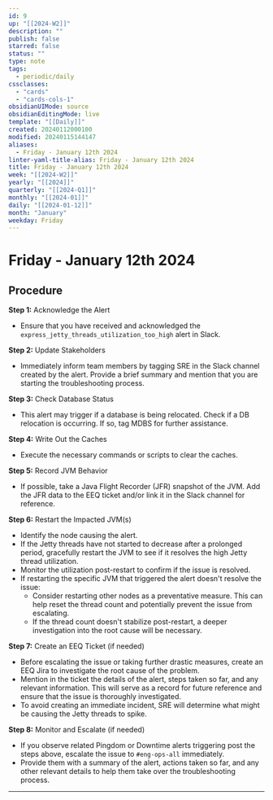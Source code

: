 ```yaml
---
id: 9
up: "[[2024-W2]]"
description: ""
publish: false
starred: false
status: ""
type: note
tags:
  - periodic/daily
cssclasses:
  - "cards"
  - "cards-cols-1"
obsidianUIMode: source
obsidianEditingMode: live
template: "[[Daily]]"
created: 20240112000100
modified: 20240115144147
aliases:
  - Friday - January 12th 2024
linter-yaml-title-alias: Friday - January 12th 2024
title: Friday - January 12th 2024
week: "[[2024-W2]]"
yearly: "[[2024]]"
quarterly: "[[2024-Q1]]"
monthly: "[[2024-01]]"
daily: "[[2024-01-12]]"
month: "January"
weekday: Friday
---
```


# Friday - January 12th 2024




## Procedure

**Step 1:** Acknowledge the Alert
- Ensure that you have received and acknowledged the `express_jetty_threads_utilization_too_high` alert in Slack.

**Step 2:** Update Stakeholders
- Immediately inform team members by tagging SRE in the Slack channel created by the alert. Provide a brief summary and mention that you are starting the troubleshooting process.

**Step 3:** Check Database Status
- This alert may trigger if a database is being relocated. Check if a DB relocation is occurring. If so, tag MDBS for further assistance.

**Step 4:** Write Out the Caches
- Execute the necessary commands or scripts to clear the caches.

**Step 5:** Record JVM Behavior
- If possible, take a Java Flight Recorder (JFR) snapshot of the JVM. Add the JFR data to the EEQ ticket and/or link it in the Slack channel for reference.

**Step 6:** Restart the Impacted JVM(s)
- Identify the node causing the alert.
- If the Jetty threads have not started to decrease after a prolonged period, gracefully restart the JVM to see if it resolves the high Jetty thread utilization.
- Monitor the utilization post-restart to confirm if the issue is resolved.
- If restarting the specific JVM that triggered the alert doesn't resolve the issue:
    - Consider restarting other nodes as a preventative measure. This can help reset the thread count and potentially prevent the issue from escalating.
    - If the thread count doesn't stabilize post-restart, a deeper investigation into the root cause will be necessary.

**Step 7:** Create an EEQ Ticket (if needed)
- Before escalating the issue or taking further drastic measures, create an EEQ Jira to investigate the root cause of the problem.
- Mention in the ticket the details of the alert, steps taken so far, and any relevant information. This will serve as a record for future reference and ensure that the issue is thoroughly investigated.
- To avoid creating an immediate incident, SRE will determine what might be causing the Jetty threads to spike.

**Step 8:** Monitor and Escalate (if needed)
- If you observe related Pingdom or Downtime alerts triggering post the steps above, escalate the issue to `#eng-ops-all` immediately.
- Provide them with a summary of the alert, actions taken so far, and any other relevant details to help them take over the troubleshooting process.

---
